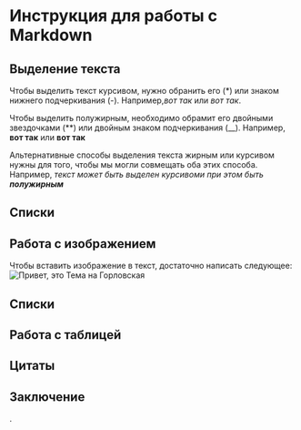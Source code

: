 # Инструкция для работы с Markdown #

## Выделение текста

Чтобы выделить текст курсивом, нужно обранить его (*) или знаком нижнего подчеркивания (-). Например,*вот так* или _вот так_.

Чтобы выделить полужирным, необходимо обрамит его двойными звездочками (**) или двойным знаком подчеркивания (__). 
Например, **вот так** или __вот так__

Альтернативные способы выделения текста жирным или курсивом нужны для того, чтобы мы могли совмещать оба этих способа. Например, _текст может быть выделен курсивоми при этом быть **полужирным**_

## Списки

## Работа с изображением 

Чтобы вставить изображение в текст, достаточно написать следующее:
![Привет, это Тема на Горловская](%D1%84%D0%B8%D0%BD%D0%B0%D0%BB.jpg)

## Списки 

## Работа с таблицей

## Цитаты 

## Заключение

.